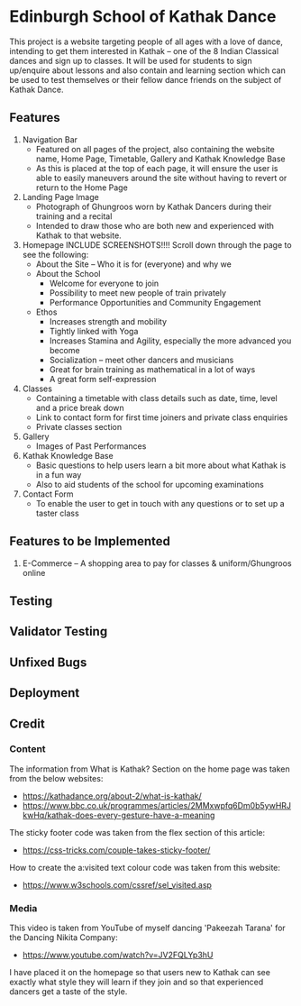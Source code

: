 # Edinburgh School of Kathak Dance

This project is a website targeting people of all ages with a love of dance, intending to get them interested in Kathak – one of the 8 Indian Classical dances and sign up to classes. It will be used for students to sign up/enquire about lessons and also contain and learning section which can be used to test themselves or their fellow dance friends on the subject of Kathak Dance. 

## Features

1.	Navigation Bar
    - Featured on all pages of the project, also containing the website name, Home Page, Timetable, Gallery and Kathak Knowledge Base
    - As this is placed at the top of each page, it will ensure the user is able to easily maneuvers around the site without having to revert or return to the Home Page
2.	Landing Page Image
    - Photograph of Ghungroos worn by Kathak Dancers during their training and a recital
    - Intended to draw those who are both new and experienced with Kathak to that website. 
3.	Homepage INCLUDE SCREENSHOTS!!!!
Scroll down through the page to see the following: 
    - About the Site – Who it is for (everyone) and why we
    - About the School
        - Welcome for everyone to join 
        - Possibility to meet new people of train privately 
        - Performance Opportunities and Community Engagement  
    - Ethos 
        - Increases strength and mobility 
        - Tightly linked with Yoga
        - Increases Stamina and Agility, especially the more advanced you become 
        - Socialization – meet other dancers and musicians 
        - Great for brain training as mathematical in a lot of ways 
        - A great form self-expression
4.	Classes
    - Containing a timetable with class details such as date, time, level and a price break down 
    - Link to contact form for first time joiners and private class enquiries 
    - Private classes section 
5.	Gallery 
    -  Images of Past Performances 
6.	Kathak Knowledge Base
    - Basic questions to help users learn a bit more about what Kathak is in a fun way
    - Also to aid students of the school for upcoming examinations 
7.	Contact Form 
    - To enable the user to get in touch with any questions or to set up a taster class 

## Features to be Implemented 
1.	E-Commerce – A shopping area to pay for classes & uniform/Ghungroos online

## Testing
## Validator Testing
## Unfixed Bugs
## Deployment
## Credit 
### Content

The information from What is Kathak? Section on the home page was taken from the below websites: 
- https://kathadance.org/about-2/what-is-kathak/ 
- https://www.bbc.co.uk/programmes/articles/2MMxwpfq6Dm0b5ywHRJkwHq/kathak-does-every-gesture-have-a-meaning 

The sticky footer code was taken from the flex section of this article: 
- https://css-tricks.com/couple-takes-sticky-footer/ 

How to create the a:visited text colour code was taken from this website:
- https://www.w3schools.com/cssref/sel_visited.asp 

### Media

This video is taken from YouTube of myself dancing 'Pakeezah Tarana' for the Dancing Nikita Company:

- https://www.youtube.com/watch?v=JV2FQLYp3hU 

I have placed it on the homepage so that users new to Kathak can see exactly what style they will learn if they join and so that experienced dancers get a taste of the style. 
